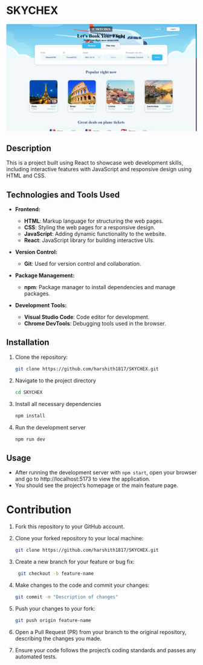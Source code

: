 # SKYCHEX

![SKYCHEX Screenshot](https://github.com/harshith1817/SKYCHEX/blob/main/src/assets/Screenshot.png)

## Description
This is a project built using React to showcase web development skills, including interactive features with JavaScript and responsive design using HTML and CSS.


## Technologies and Tools Used

- **Frontend:**
  - **HTML**: Markup language for structuring the web pages.
  - **CSS**: Styling the web pages for a responsive design.
  - **JavaScript**: Adding dynamic functionality to the website.
  - **React**: JavaScript library for building interactive UIs.
  
- **Version Control:**
  - **Git**: Used for version control and collaboration.

- **Package Management:**
  - **npm**: Package manager to install dependencies and manage packages.

- **Development Tools:**
  - **Visual Studio Code**: Code editor for development.
  - **Chrome DevTools**: Debugging tools used in the browser.


## Installation

1. Clone the repository:
   ```bash
   git clone https://github.com/harshith1817/SKYCHEX.git
   
2. Navigate to the project directory
   ```bash
   cd SKYCHEX

3. Install all necessary dependencies
   ```bash
   npm install

4. Run the development server
   ```bash
   npm run dev

## Usage
- After running the development server with `npm start`, open your browser and go to http://localhost:5173 to view the application.
- You should see the project’s homepage or the main feature page.

# Contribution
1. Fork this repository to your GitHub account.

2. Clone your forked repository to your local machine:
   ```bash
   git clone https://github.com/harshith1817/SKYCHEX.git

3. Create a new branch for your feature or bug fix:
   ```bash
    git checkout -b feature-name

4. Make changes to the code and commit your changes:
   ```bash
   git commit -m "Description of changes"

5. Push your changes to your fork:
   ```bash
   git push origin feature-name

6. Open a Pull Request (PR) from your branch to the original repository, describing the changes you made.

7. Ensure your code follows the project’s coding standards and passes any automated tests.
